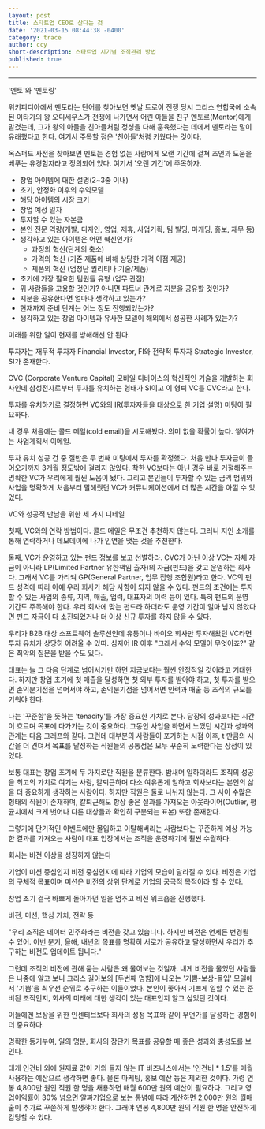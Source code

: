 ```yaml
---
layout: post
title: 스타트업 CEO로 산다는 것
date: '2021-03-15 08:44:38 -0400'
category: trace
author: ccy
short-description: 스타트업 시기별 조직관리 방법
published: true
---
```


-----

'멘토'와 '멘토링'

위키피디아에서 멘토라는 단어를 찾아보면 옛날 트로이 전쟁 당시 그리스 연합국에 소속된 이타가의 왕 오디세우스가
전쟁에 나가면서 어린 아들을 친구 멘토르(Mentor)에게 맡겼는데, 
그가 왕의 아들을 친아들처럼 정성을 다해 훈육했다는 데에서 멘토라는 말이 유래했다고 한다. 
여기서 주목할 점은 '친아들'처럼 키웠다는 것이다. 

옥스퍼드 사전을 찾아보면 멘토는 
경험 없는 사람에게 오랜 기간에 걸쳐 조언과 도움을 베푸는 유경험자라고 정의되어 있다. 
여기서 '오랜 기간'에 주목하자.

* 창업 아이템에 대한 설명(2~3줄 이내)
* 초기, 안정화 이후의 수익모델
* 해당 아이템의 시장 크기
* 창업 예정 일자
* 투자할 수 있는 자본금
* 본인 전문 역량(개발, 디자인, 영업, 제휴, 사업기획, 팀 빌딩, 마케딩, 홍보, 재무 등)
* 생각하고 있는 아이템은 어떤 혁신인가?
  - 과정의 혁신(단계의 축소)
  - 가격의 혁신 (기존 제품에 비해 상당한 가격 이점 제공)
  - 제품의 혁신 (엄청난 퀄리티나 기술/제품)
* 초기에 가장 필요한 팀원들 유형 (업무 관점)
* 위 사람들을 고용할 것인가? 아니면 파트너 관계로 지분을 공유할 것인가?
* 지분을 공유한다면 얼마나 생각하고 있는가?
* 현재까지 준비 단계는 어느 정도 진행되었는가?
* 생각하고 있는 창업 아이템과 유사한 모델이 해외에서 성공한 사례가 있는가? 

미래를 위한 일이 현재를 방해해선 안 된다. 

투자자는 재무적 투자자 Financial Investor, FI와 전략적 투자자 Strategic Investor, SI가 존재한다.

CVC (Corporate Venture Capital)
모바일 디바이스의 혁신적인 기술을 개발하는 회사인데 삼성전자로부터 투자를 유치하는 형태가 SI이고 이 형틔 VC를 CVC라고 한다.

투자를 유치하기로 결정하면 
VC와의 IR(투자자들을 대상으로 한 기업 설명) 미팅이 필요하다. 

내 경우 처음에는 콜드 메일(cold email)을 시도해봤다. 의미 없을 확률이 높다. 쌓여가는 사업계획서 이메일. 

투자 유치 성공 건 중 절반은 두 번째 미팅에서 투자를 확정했다. 
처음 만나 투자금이 들어오기까지 3개월 정도밖에 걸리지 않았다. 
착한 VC보다는 아닌 경우 바로 거절해주는 명확한 VC가 우리에게 훨씬 도움이 됐다. 
그리고 본인들이 투자할 수 있는 금액 범위와 사업을 명확하게 처음부터 말해줬던 VC가 커뮤니케이션에서 더 많은 시간을 아낄 수 있었다. 


VC와 성공적 만남을 위한 세 가지 디테일

첫째, VC와의 연락 방법이다. 콜드 메일은 무조건 추천하지 않는다. 
그러니 지인 소개를 통해 연락하거나 데모데이에 나가 인연을 맺는 것을 추천한다. 

둘째, VC가 운영하고 있는 펀드 정보를 보고 선별하라. 
CVC가 아닌 이상 VC는 자체 자금이 아니라 LP(Limited Partner 유한책임 출자)의 자금(펀드)을 갖고 운영하는 회사다.
그래서 VC를 가리켜 GP(General Partner, 업무 집행 조합원)라고 한다. 
VC의 펀드 성격에 따라 아예 우리 회사가 해당 사항이 되지 않을 수 있다.
펀드의 조건에는 투자할 수 있는 사업의 종류, 지역, 매출, 업력, 대표자의 이력 등이 있다. 
특히 펀드의 운영 기간도 주목해야 한다. 
우리 회사에 맞는 펀드라 하더라도 운영 기간이 얼마 남지 않았다면 
펀드 자금이 다 소진되었거나 더 이상 신규 투자를 하지 않을 수 있다. 

우리가 B2B 대상 소프트웨어 솔루션인데 
유통이나 바이오 회사만 투자해왔던 VC라면 투자 유치가 상당히 어려울 수 있따. 
심지어 IR 이후 "그래서 수익 모델이 무엇이죠?" 같은 최악의 질문을 받을 수도 있다. 

대표는 늘 그 다음 단계로 넘어서기만 하면 지금보다는 훨씬 안정적일 것이라고 기대한다. 
하지만 창업 초기에 첫 매출을 달성하면 첫 외부 투자를 받아야 하고, 
첫 투자를 받으면 손익분기점을 넘어서야 하고, 
손익분기점을 넘어서면 인력과 매출 등 조직의 규모를 키워야 한다. 


나는 '꾸준함'을 뜻하는 'tenacity'를 가장 중요한 가치로 본다. 
당장의 성과보다는 시간이 흐르며 목표에 다가가는 것이 중요하다. 
그동안 사업을 하면서 느꼈던 시간과 성과의 관계는 다음 그래프와 같다. 
그런데 대부분의 사람들이 포기하는 시점 이후, 
t 만큼의 시간을 더 견뎌서 목표를 달성하는 직원들의 공통점은 모두 꾸준히 노력한다는 장점이 있었다. 

보통 대표는 창업 초기에 두 가지로만 직원을 분류한다. 
밤새며 일하더라도 조직의 성공을 최고의 가치로 여기는 사람, 
칼퇴근하며 다소 여유롭게 일하고 회사보다는 본인의 삶을 더 중요하게 생각하는 사람이다. 
하지만 직원은 둘로 나뉘지 않는다. 
그 사이 수많은 형태의 직원이 존재하며, 칼퇴근해도 항상 좋은 설과를 가져오는 
아웃라이어(Outlier, 평균치에서 크게 벗어나 다른 대상들과 확인히 구분되는 표본) 또한 존재한다. 

그렇기에 단기적인 이벤트에만 몰입하고 이탈해버리는 사람보다는 꾸준하게 예상 가능한 결과를 가져오는 사람이 
대표 입장에서는 조직을 운영하기에 훨씬 수월하다. 


회사는 비전 이상을 성장하지 않는다 

기업이 미션 중심인지 비전 중심인지에 따라 기업의 모습이 달라질 수 있다. 
비전은 기업의 구체적 목표이며 미션은 비전의 상위 단계로 기업의 궁극적 목적이라 할 수 있다. 


창업 초기 결국 바쁘게 돌아가던 일을 멈추고 비전 워크숍을 진행했다. 


비전, 미션, 핵심 가치, 전략 등 

"우리 조직은 데이터 민주화라는 비전을 갖고 있습니다. 
 하지만 비전은 언제든 변경될 수 있어. 
 이번 분기, 올해, 내년의 목표를 명확히 서로가 공유하고 달성하면서 
 우리가 추구하는 비전도 업데이트 됩니다."
 
 그런데 조직의 비전에 관해 묻는 사람은 왜 물어보는 것일까. 
 내게 비전을 물었던 사람들은 나중에 알고 보니 크리스 길아보의 [두번째 명함]에 나오는
 '기쁨-보상-몰입' 모델에서 '기쁨'을 최우선 순위로 추구하는 이들이었다. 
 본인이 좋아서 기쁘게 일할 수 있는 준비된 조직인지, 
 회사의 미래에 대한 생각이 있는 대표인지 알고 싶었던 것이다. 
 
 이들에겐 보상을 위한 인센티브보다 회사의 성정 목표와 같이 무언가를 달성하는 경험이 더 중요하다. 
 
 명확한 동기부여, 일의 명분, 회사의 장단기 목표를 공유할 때 좋은 성과와 충성도를 보인다. 
 
 
 대개 인건비 외에 원재료 값이 거의 들지 않는 IT 비즈니스에서는
 '인건비 * 1.5'를 매월 사용하는 예산으로 생각하면 좋다. 
 물론 마케팅, 홍보 예산 등은 제외한 것이다. 
 가령 연봉 4,800만 원인 직원 한 명을 채용하면  매월 600만 원의 예산이 필요하다. 
 그리고 영업이익률이 30% 넘으면 알짜기업으로 보는 통념에 따라 계산하면 
 2,000만 원의 월매출이 추가로 꾸쭌하게 발생햐야 한다. 
 그래야 연봉 4,800만 원의 직원 한 명을 안전하게 감당할 수 있다.
